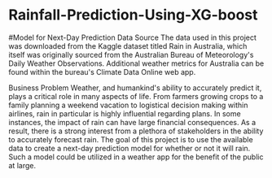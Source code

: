 # Rainfall-Prediction-Using-XG-boost 
#Model for Next-Day Prediction
Data Source
The data used in this project was downloaded from the Kaggle dataset titled Rain in Australia, which itself was originally sourced from the Australian Bureau of Meteorology's Daily Weather Observations. Additional weather metrics for Australia can be found within the bureau's Climate Data Online web app.

Business Problem
Weather, and humankind's ability to accurately predict it, plays a critical role in many aspects of life. From farmers growing crops to a family planning a weekend vacation to logistical decision making within airlines, rain in particular is highly influential regarding plans. In some instances, the impact of rain can have large financial consequences. As a result, there is a strong interest from a plethora of stakeholders in the ability to accurately forecast rain. The goal of this project is to use the available data to create a next-day prediction model for whether or not it will rain. Such a model could be utilized in a weather app for the benefit of the public at large.
